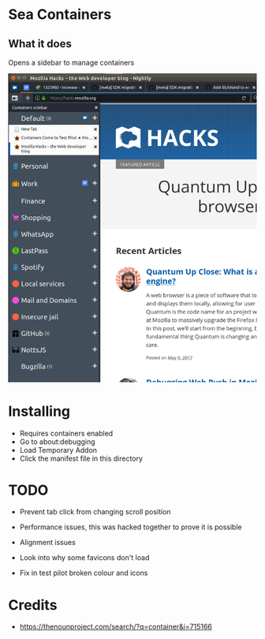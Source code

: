 # Sea Containers

## What it does

Opens a sidebar to manage containers

![Sidebar managing containers](preview.png)

# Installing

- Requires containers enabled
- Go to about:debugging
- Load Temporary Addon
- Click the manifest file in this directory

# TODO

- Prevent tab click from changing scroll position
- Performance issues, this was hacked together to prove it is possible
- Alignment issues
- Look into why some favicons don't load

- Fix in test pilot broken colour and icons

# Credits

- https://thenounproject.com/search/?q=container&i=715166
